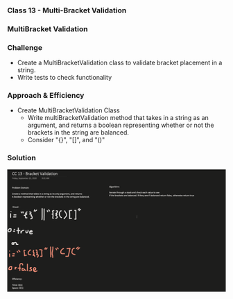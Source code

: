 ### Class 13 - Multi-Bracket Validation

### MultiBracket Validation

### Challenge

- Create a MultiBracketValidation class to validate bracket placement in a string.
- Write tests to check functionality

### Approach & Efficiency
- Create MultiBracketValidation Class
  - Write multiBracketValidation method that takes in a string as an argument, and returns a boolean representing whether or not the brackets in the string are balanced. 
  - Consider "{}", "[]", and "()"

### Solution

![Multi-Bracket Whiteboard](src/main/resources/CodeChallenge13Whiteboard.png)